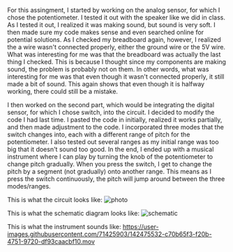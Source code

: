 For this assingment, I started by working on the analog sensor, for which I chose the potentiometer. I tested it out with the speaker like we did in class. As I tested it out, I realized it was making sound, but sound is very soft. I then made sure my code makes sense and even searched online for potential solutions. As I checked my breadboard again, however, I realized the a wire wasn't connected properly, either the ground wire or the 5V wire. What was interesting for me was that the breadboard was actually the last thing I checked. This is because I thought since my components are making sound, the problem is probably not on them. In other words, what was interesting for me was that even though it wasn't connected properly, it still made a bit of sound. This again shows that even though it is halfway working, there could still be a mistake. 

I then worked on the second part, which would be integrating the digital sensor, for which I chose switch, into the circuit. I decided to modify the code I had last time. I pasted the code in initially, realized it works partially, and then made adjustment to the code. I incorporated three modes that the switch changes into, each with a different range of pitch for the potentiometer. I also tested out several ranges as my initial range was too big that it doesn't sound too good. In the end, I ended up with a musical instrument where I can play by turning the knob of the potentiometer to change pitch gradually. When you press the switch, I get to change the pitch by a segment (not gradually) onto another range. This means as I press the switch continuously, the pitch will jump around between the three modes/ranges. 

This is what the circuit looks like:
![photo](https://user-images.githubusercontent.com/71425903/142475282-c905bde7-d33a-476a-8022-6863acec0e1a.jpg)

This is what the schematic diagram looks like:
![schematic](https://user-images.githubusercontent.com/71425903/142475316-925e87a6-cb5b-47cf-8e25-0ee9cee8b06f.jpg)

This is what the instrument sounds like:
https://user-images.githubusercontent.com/71425903/142475532-c70b65f3-f20b-4751-9720-df93caacbf10.mov

